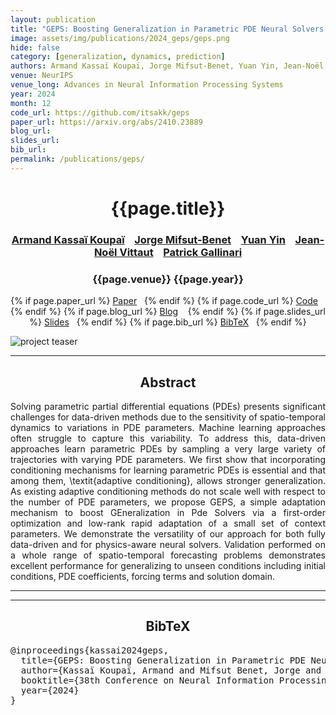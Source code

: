 ```yaml
---
layout: publication
title: "GEPS: Boosting Generalization in Parametric PDE Neural Solvers through Adaptive Conditioning" 
image: assets/img/publications/2024_geps/geps.png
hide: false
category: [generalization, dynamics, prediction]
authors: Armand Kassaï Koupaï, Jorge Mifsut-Benet, Yuan Yin, Jean-Noël Vittaut, Patrick Gallinari
venue: NeurIPS
venue_long: Advances in Neural Information Processing Systems
year: 2024
month: 12
code_url: https://github.com/itsakk/geps
paper_url: https://arxiv.org/abs/2410.23889
blog_url: 
slides_url: 
bib_url: 
permalink: /publications/geps/
---
```


<h1 align="center"> {{page.title}} </h1>
<!-- Simple call of authors -->
<!-- <h3 align="center"> {{page.authors}} </h3> -->
<!-- Alternatively you can add links to author pages -->
<h3 align="center"> <a href="https://itsakk.github.io/">Armand Kassaï Koupaï</a> &nbsp;&nbsp; <a href="https://www.isir.upmc.fr/personnel/mifsutbenet/">Jorge Mifsut-Benet</a> &nbsp;&nbsp; <a href="https://yuan-yin.github.io">Yuan Yin</a> &nbsp;&nbsp; <a href="https://webia.lip6.fr/~vittaut/">Jean-Noël Vittaut</a> &nbsp;&nbsp; <a href="https://pages.isir.upmc.fr/gallinari/">Patrick Gallinari</a>  </h3>


<h3 align="center"> {{page.venue}} {{page.year}} </h3>

<div align="center">
  <p>
    {% if page.paper_url %}
    <a href="{{ page.paper_url }}"><i class="far fa-file-pdf"></i> Paper</a>&nbsp;&nbsp;
    {% endif %}
    {% if page.code_url %}
    <a href="{{ page.code_url }}"><i class="fab fa-github"></i> Code</a> &nbsp;&nbsp;
    {% endif %}
    {% if page.blog_url %}
    <a href="{{ page.blog_url }}"><i class="fab fa-blogger"></i> Blog</a> &nbsp;&nbsp;
    {% endif %}
    {% if page.slides_url %}
    <a href="{{ page.slides_url }}"><i class="far fa-file-pdf"></i> Slides</a>&nbsp;&nbsp;
    {% endif %}
    {% if page.bib_url %}
    <a href="{{ page.bib_url}}"><i class="far fa-file-alt"></i> BibTeX</a>&nbsp;&nbsp;
    {% endif %}
  </p>
</div>


<div class="publication-teaser">
    <img src="../../{{ page.image }}" alt="project teaser"/>
</div>


<hr>

<h2  align="center"> Abstract</h2>

<p align="justify">Solving parametric partial differential equations (PDEs) presents significant challenges for data-driven methods due to the sensitivity of spatio-temporal dynamics to variations in PDE parameters. Machine learning approaches often struggle to capture this variability. To address this, data-driven approaches learn parametric PDEs by sampling a very large variety of trajectories with varying PDE parameters. We first show that incorporating conditioning mechanisms for learning parametric PDEs is essential and that among them, \textit{adaptive conditioning}, allows stronger generalization. As existing adaptive conditioning methods do not scale well with respect to the number of PDE parameters, we propose GEPS, a simple adaptation mechanism to boost GEneralization in Pde Solvers via a first-order optimization and low-rank rapid adaptation of a small set of context parameters. We demonstrate the versatility of our approach for both fully data-driven and for physics-aware neural solvers. Validation performed on a whole range of spatio-temporal forecasting problems demonstrates excellent performance for generalizing to unseen conditions including initial conditions, PDE coefficients, forcing terms and solution domain.</p>

<hr>
<hr>

<h2  align="center">BibTeX</h2>
<left>
  <pre class="bibtex-box">
@inproceedings{kassai2024geps,
  title={GEPS: Boosting Generalization in Parametric PDE Neural Solvers through Adaptive Conditioning},
  author={Kassaï Koupaï, Armand and Mifsut Benet, Jorge and Vittaut, Jean-Noël and Gallinari, Patrick},
  booktitle={38th Conference on Neural Information Processing Systems (NeurIPS 2024)},
  year={2024}
}
</pre>
</left>

<br>
